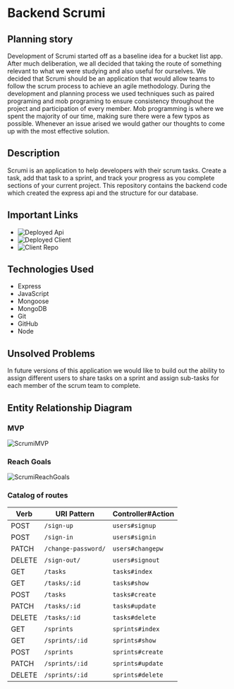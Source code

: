 # Backend Scrumi

## Planning story

Development of Scrumi started off as a baseline idea for a bucket list app. After much deliberation, we all decided that taking the route of something relevant to what we were studying and also useful for ourselves. We decided that Scrumi should be an application that would allow teams to follow the scrum process to achieve an agile methodology.
During the development and planning process we used techniques such as paired programing and mob programing to ensure consistency throughout the project and participation of every member. Mob programming is where we spent the majority of our time, making sure there were a few typos as possible. Whenever an issue arised we would gather our thoughts to come up with the most effective solution.

## Description

Scrumi is an application to help developers with their scrum tasks. Create a task, add that task to a sprint, and track your progress as you complete sections of your current project. This repository contains the backend code which created the express api and the structure for our database.

## Important Links

- ![Deployed Api](https://secure-retreat-81068.herokuapp.com/)
- ![Deployed Client](https://pojo-boys.github.io/Scrumi/#/)
- ![Client Repo](https://github.com/Pojo-boys/Scrumi)

## Technologies Used

- Express
- JavaScript
- Mongoose
- MongoDB
- Git
- GitHub
- Node

## Unsolved Problems

In future versions of this application we would like to build out the ability to assign different users to share tasks on a sprint and assign sub-tasks for each member of the scrum team to complete.

## Entity Relationship Diagram

### MVP
![ScrumiMVP](https://media.git.generalassemb.ly/user/31388/files/2eff8280-2efe-11eb-955c-3a520841948c)

### Reach Goals
![ScrumiReachGoals](https://media.git.generalassemb.ly/user/31388/files/33c43680-2efe-11eb-8fba-c341751b6c7e)

### Catalog of routes

| Verb   | URI Pattern            | Controller#Action |
|--------|------------------------|-------------------|
| POST   | `/sign-up`             | `users#signup`    |
| POST   | `/sign-in`             | `users#signin`    |
| PATCH  | `/change-password/` | `users#changepw`  |
| DELETE | `/sign-out/`        | `users#signout`   |
| GET    | `/tasks`            | `tasks#index`     |
| GET    | `/tasks/:id`        | `tasks#show`      |
| POST   | `/tasks`            | `tasks#create`    |
| PATCH  | `/tasks/:id`        |  `tasks#update`   |
| DELETE | `/tasks/:id`        | `tasks#delete`    |
| GET    | `/sprints`          |  `sprints#index`  |
| GET    | `/sprints/:id`      | `sprints#show`    |
| POST   |  `/sprints`         | `sprints#create`  |
| PATCH  | `/sprints/:id`      | `sprints#update`  |
| DELETE | `/sprints/:id`      |  `sprints#delete` |
